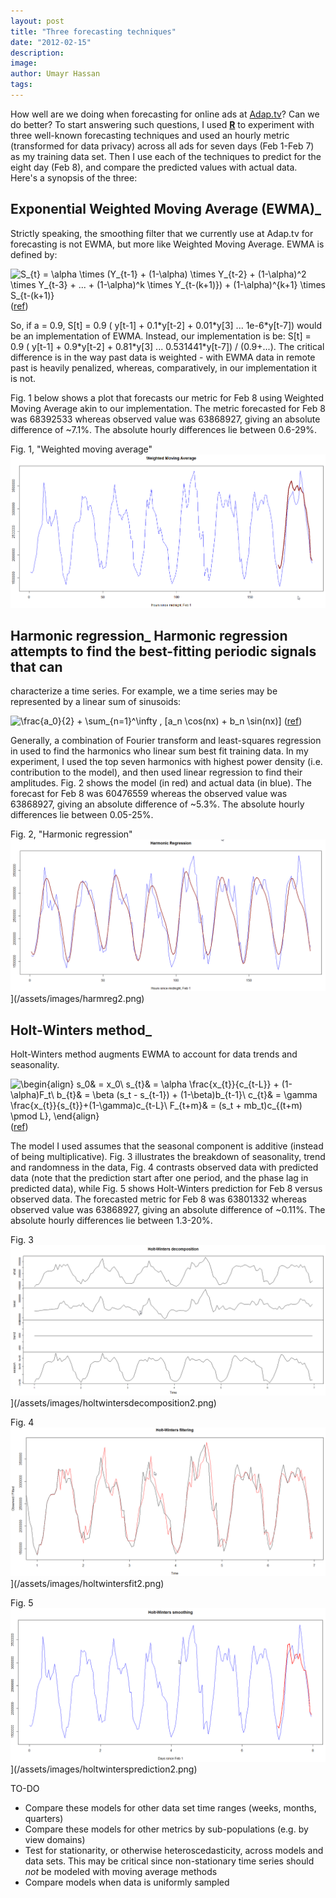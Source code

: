 ```yaml
---
layout: post
title: "Three forecasting techniques"
date: "2012-02-15"
description:
image: 
author: Umayr Hassan
tags:
---
```


How well are we doing when forecasting for online ads at [Adap.tv](http://adap.tv/ "Adap.tv")? Can we do better? 
To start answering such questions, I used [**R**](http://cran.r-project.org/) to experiment with three well-known 
forecasting techniques and used an hourly metric (transformed for data privacy) across all ads for seven days 
(Feb 1-Feb 7) as my training data set. Then I use each of the techniques to predict for the eight day (Feb 8), and 
compare the predicted values with actual data. Here's a synopsis of the three:

## Exponential Weighted Moving Average (EWMA)_
Strictly speaking, the smoothing filter that we currently use at Adap.tv for forecasting is not EWMA, but more 
like Weighted Moving Average. EWMA is defined by:

![S_{t} = \alpha \times (Y_{t-1} + (1-\alpha) \times Y_{t-2} + (1-\alpha)^2 \times Y_{t-3} + ... + (1-\alpha)^k \times Y_{t-(k+1)}) + (1-\alpha)^{k+1} \times S_{t-(k+1)}](http://upload.wikimedia.org/wikipedia/en/math/a/3/a/a3a63410a8db7ce3ffae2a78d9ff74c9.png) ([ref](http://en.wikipedia.org/wiki/Moving_average))

So, if a = 0.9, S[t] = 0.9 ( y[t-1] + 0.1\*y[t-2] + 0.01\*y[3] ... 1e-6\*y[t-7]) would be an implementation of 
EWMA. Instead, our implementation is be: 
S[t] = 0.9 ( y[t-1] + 0.9\*y[t-2] + 0.81\*y[3] ... 0.531441\*y[t-7]) / (0.9+...). 
The critical difference is in the way past data is weighted - with EWMA data in remote past is heavily penalized, whereas, 
comparatively, in our implementation it is not.

Fig. 1 below shows a plot that forecasts our metric for Feb 8 using Weighted Moving Average akin to our implementation. 
The metric forecasted for Feb 8 was 68392533 whereas observed value was 63868927, giving an absolute difference of ~7.1%. 
The absolute hourly differences lie between 0.6-29%.

Fig. 1, "Weighted moving average"
![](/assets/images/wma2.png) 

## Harmonic regression_ Harmonic regression attempts to find the best-fitting periodic signals that can 
characterize a time series. For example, we a time series may be represented by a linear sum of sinusoids:

![\frac{a_0}{2} + \sum_{n=1}^\infty \, [a_n \cos(nx) + b_n \sin(nx)]](http://upload.wikimedia.org/wikipedia/en/math/2/7/3/27359a25f09cb3722c2300b6daa9890e.png) ([ref](http://en.wikipedia.org/wiki/Fourier_series))

Generally, a combination of Fourier transform and least-squares regression in used to find the harmonics who 
linear sum best fit training data. In my experiment, I used the top seven harmonics with highest power density 
(i.e. contribution to the model), and then used linear regression to find their amplitudes. Fig. 2 shows the 
model (in red) and actual data (in blue). The forecast for Feb 8 was 60476559 whereas the observed value was 
63868927, giving an absolute difference of ~5.3%. The absolute hourly differences lie between 0.05-25%.

Fig. 2, "Harmonic regression"
![](/assets/images/harmreg2.png )](/assets/images/harmreg2.png)

## Holt-Winters method_

Holt-Winters method augments EWMA to account for data trends and seasonality.

![\begin{align}<br /><br /><br /><br /><br />
s_0& = x_0\\<br /><br /><br /><br /><br />
s_{t}& = \alpha \frac{x_{t}}{c_{t-L}} + (1-\alpha)F_t\\<br /><br /><br /><br /><br />
b_{t}& = \beta (s_t - s_{t-1}) + (1-\beta)b_{t-1}\\<br /><br /><br /><br /><br />
c_{t}& = \gamma \frac{x_{t}}{s_{t}}+(1-\gamma)c_{t-L}\\<br /><br /><br /><br /><br />
F_{t+m}& = (s_t + mb_t)c_{(t+m) \pmod L},<br /><br /><br /><br /><br />
\end{align}](http://upload.wikimedia.org/wikipedia/en/math/f/9/5/f95f5a3f2a31fc46fbf0f719629ffc0c.png)([ref](http://en.wikipedia.org/wiki/Exponential_smoothing))

The model I used assumes that the seasonal component is additive (instead of being multiplicative). Fig. 3 illustrates 
the breakdown of seasonality, trend and randomness in the data,  Fig. 4 contrasts observed data with predicted data 
(note that the prediction start after one period, and the phase lag in predicted data), while Fig. 5 shows Holt-Winters 
prediction for Feb 8 versus observed data. The forecasted metric for Feb 8 was 63801332 whereas observed value was 63868927, 
giving an absolute difference of ~0.11%. The absolute hourly differences lie between 1.3-20%.

Fig. 3
![](/assets/images/holtwintersdecomposition2.png "Holt-Winters decomposition")](/assets/images/holtwintersdecomposition2.png) 

Fig. 4
![](/assets/images/holtwintersfit2.png "Holt-Winters observed/forecasted")](/assets/images/holtwintersfit2.png)

Fig. 5
![](/assets/images/holtwintersprediction2.png "Prediction using Holt-Winters")](/assets/images/holtwintersprediction2.png)

TO-DO

- Compare these models for other data set time ranges (weeks, months, quarters)
- Compare these models for other metrics by sub-populations (e.g. by view domains)
- Test for stationarity, or otherwise heteroscedasticity, across models and data sets. 
This may be critical since non-stationary time series should _not_ be modeled with moving average methods
- Compare models when data is uniformly sampled
